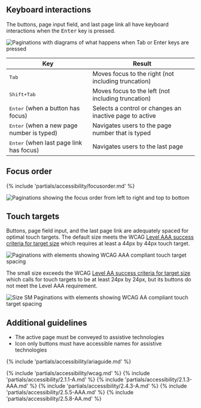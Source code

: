 ## Keyboard interactions

The buttons, page input field, and last page link all have keyboard interactions when the <kbd>Enter</kbd> key is pressed.

<uxdot-example width-adjustment="792px">
  <img src="{{ '../pagination-a11y-keyboard-interactions.svg' | url }}" alt="Paginations with diagrams of what happens when Tab or Enter keys are pressed">
</uxdot-example>

<rh-table>
  <table>
    <thead>
      <tr>
        <th scope="col" data-label="Key">Key</th>
        <th scope="col" data-label="Result">Result</th>
      </tr>
    </thead>
    <tbody>
      <tr>
        <td data-label="Key"><kbd>Tab</kbd></td>
        <td data-label="Result">Moves focus to the right (not including truncation)</td>
      </tr>
      <tr>
        <td data-label="Key"><kbd>Shift+Tab</kbd></td>
        <td data-label="Result">Moves focus to the left (not including truncation)</td>
      </tr>
      <tr>
        <td data-label="Key"><kbd>Enter</kbd> (when a button has focus)</td>
        <td data-label="Result">Selects a control or changes an inactive page to active</td>
      </tr>
      <tr>
        <td data-label="Key"><kbd>Enter</kbd> (when a new page number is typed)</td>
        <td data-label="Result">Navigates users to the page number that is typed</td>
      </tr>
      <tr>
        <td data-label="Key"><kbd>Enter</kbd> (when last page link has focus)</td>
        <td data-label="Result">Navigates users to the last page</td>
      </tr>
    </tbody>
  </table>
</rh-table>


## Focus order

{% include 'partials/accessibility/focusorder.md' %}

<uxdot-example width-adjustment="792px">
  <img src="{{ '../pagination-a11y-focus-order.svg' | url }}" alt="Paginations showing the focus order from left to right and top to bottom">
</uxdot-example>


## Touch targets

Buttons, page field input, and the last page link are adequately spaced for optimal touch targets. The default size meets the WCAG [Level AAA success criteria for target size](https://www.w3.org/WAI/WCAG21/Understanding/target-size.html) which requires at least a 44px by 44px touch target.

<uxdot-example width-adjustment="792px">
  <img src="{{ '../pagination-a11y-touch-targets-1.svg' | url }}" alt="Paginations with elements showing WCAG AAA compliant touch target spacing">
</uxdot-example>

The small size exceeds the WCAG [Level AA success criteria for target size](https://www.w3.org/WAI/WCAG22/Understanding/target-size-minimum.html) which calls for touch targets to be at least 24px by 24px, but its buttons do not meet the Level AAA requirement.

<uxdot-example width-adjustment="561px">
  <img src="{{ '../pagination-a11y-touch-targets-2.svg' | url }}" alt="Size SM Paginations with elements showing WCAG AA compliant touch target spacing">
</uxdot-example>

## Additional guidelines

* The active page must be conveyed to assistive technologies
* Icon only buttons must have accessible names for assistive technologies

{% include 'partials/accessibility/ariaguide.md' %}

{% include 'partials/accessibility/wcag.md' %}
{% include 'partials/accessibility/2.1.1-A.md' %}
{% include 'partials/accessibility/2.1.3-AAA.md' %}
{% include 'partials/accessibility/2.4.3-A.md' %}
{% include 'partials/accessibility/2.5.5-AAA.md' %}
{% include 'partials/accessibility/2.5.8-AA.md' %}

